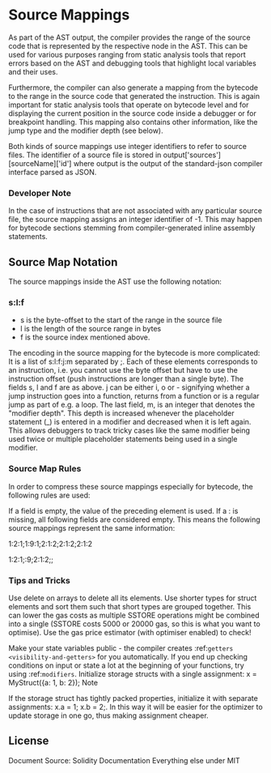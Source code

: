 # Source Mappings
As part of the AST output, the compiler provides the range of the source code that is represented by the respective node in the AST. This can be used for various purposes ranging from static analysis tools that report errors based on the AST and debugging tools that highlight local variables and their uses.

Furthermore, the compiler can also generate a mapping from the bytecode to the range in the source code that generated the instruction. This is again important for static analysis tools that operate on bytecode level and for displaying the current position in the source code inside a debugger or for breakpoint handling. This mapping also contains other information, like the jump type and the modifier depth (see below).

Both kinds of source mappings use integer identifiers to refer to source files. The identifier of a source file is stored in output['sources'][sourceName]['id'] where output is the output of the standard-json compiler interface parsed as JSON.

### Developer Note

In the case of instructions that are not associated with any particular source file, the source mapping assigns an integer identifier of -1. This may happen for bytecode sections stemming from compiler-generated inline assembly statements.

## Source Map Notation 

The source mappings inside the AST use the following notation:

### s:l:f

- s is the byte-offset to the start of the range in the source file
- l is the length of the source range in bytes
- f is the source index mentioned above.

The encoding in the source mapping for the bytecode is more complicated: It is a list of s:l:f:j:m separated by ;. Each of these elements corresponds to an instruction, i.e. you cannot use the byte offset but have to use the instruction offset (push instructions are longer than a single byte). The fields s, l and f are as above. j can be either i, o or - signifying whether a jump instruction goes into a function, returns from a function or is a regular jump as part of e.g. a loop. The last field, m, is an integer that denotes the "modifier depth". This depth is increased whenever the placeholder statement (_) is entered in a modifier and decreased when it is left again. This allows debuggers to track tricky cases like the same modifier being used twice or multiple placeholder statements being used in a single modifier.

### Source Map Rules 
In order to compress these source mappings especially for bytecode, the following rules are used:

If a field is empty, the value of the preceding element is used.
If a : is missing, all following fields are considered empty.
This means the following source mappings represent the same information:

1:2:1;1:9:1;2:1:2;2:1:2;2:1:2

1:2:1;:9;2:1:2;;

### Tips and Tricks

Use delete on arrays to delete all its elements.
Use shorter types for struct elements and sort them such that short types are grouped together. This can lower the gas costs as multiple SSTORE operations might be combined into a single (SSTORE costs 5000 or 20000 gas, so this is what you want to optimise). Use the gas price estimator (with optimiser enabled) to check!

Make your state variables public - the compiler creates :ref:`getters <visibility-and-getters>` for you automatically.
If you end up checking conditions on input or state a lot at the beginning of your functions, try using :ref:`modifiers`.
Initialize storage structs with a single assignment: x = MyStruct({a: 1, b: 2});
Note

If the storage struct has tightly packed properties, initialize it with separate assignments: x.a = 1; x.b = 2;. In this way it will be easier for the optimizer to update storage in one go, thus making assignment cheaper.


## License

Document Source: Solidity Documentation
Everything else under MIT